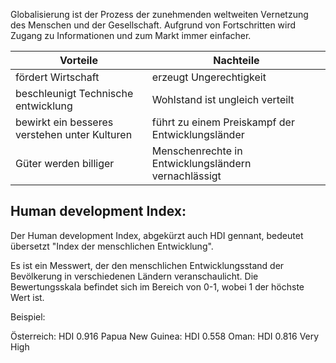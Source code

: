 Globalisierung ist der Prozess der zunehmenden weltweiten Vernetzung des Menschen und der Gesellschaft. Aufgrund von Fortschritten wird Zugang zu Informationen und zum Markt immer einfacher.


| Vorteile                                      | Nachteile                                           |
| --------------------------------------------- | --------------------------------------------------- |
| fördert Wirtschaft                            | erzeugt Ungerechtigkeit                             |
| beschleunigt Technische entwicklung           | Wohlstand ist ungleich verteilt                     |
| bewirkt ein besseres verstehen unter Kulturen | führt zu einem Preiskampf der Entwicklungsländer    |
| Güter werden billiger                         | Menschenrechte in Entwicklungsländern vernachlässigt|                                              |                                                     |


## Human development Index:

Der Human development Index, abgekürzt auch HDI gennant, bedeutet übersetzt "Index der menschlichen Entwicklung".

Es ist ein Messwert, der den menschlichen Entwicklungsstand der Bevölkerung in verschiedenen Ländern veranschaulicht. Die Bewertungsskala befindet sich im Bereich von 0-1, wobei 1 der höchste Wert ist.


Beispiel:

Österreich: HDI 0.916
Papua New Guinea: HDI 0.558
Oman: HDI 0.816 Very High